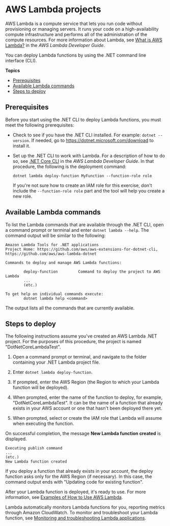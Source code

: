 # AWS Lambda projects<a name="deploying-lambda"></a>

AWS Lambda is a compute service that lets you run code without provisioning or managing servers\. It runs your code on a high\-availability compute infrastructure and performs all of the administration of the compute resources\. For more information about Lambda, see [What is AWS Lambda?](https://docs.aws.amazon.com/lambda/latest/dg/welcome.html) in the *AWS Lambda Developer Guide*\.

You can deploy Lambda functions by using the \.NET command line interface \(CLI\)\.

**Topics**
+ [Prerequisites](#lambda-cli-prereqs)
+ [Available Lambda commands](#listing-the-lam-commands-available-through-the-cli)
+ [Steps to deploy](#publishing-a-net-core-lam-project-from-the-net-core-cli)

## Prerequisites<a name="lambda-cli-prereqs"></a>

Before you start using the \.NET CLI to deploy Lambda functions, you must meet the following prerequisites:
+ Check to see if you have the \.NET CLI installed\. For example: `dotnet --version`\. If needed, go to [https://dotnet\.microsoft\.com/download](https://dotnet.microsoft.com/download) to install it\.
+ Set up the \.NET CLI to work with Lambda\. For a description of how to do so, see [\.NET Core CLI](https://docs.aws.amazon.com/lambda/latest/dg/csharp-package-cli.html) in the *AWS Lambda Developer Guide*\. In that procedure, the following is the deployment command:

  ```
  dotnet lambda deploy-function MyFunction --function-role role
  ```

  If you're not sure how to create an IAM role for this exercise, don't include the `--function-role role` part and the tool will help you create a new role\.

## Available Lambda commands<a name="listing-the-lam-commands-available-through-the-cli"></a>

To list the Lambda commands that are available through the \.NET CLI, open a command prompt or terminal and enter `dotnet lambda --help`\. The command output will be similar to the following:

```
Amazon Lambda Tools for .NET applications
Project Home: https://github.com/aws/aws-extensions-for-dotnet-cli, https://github.com/aws/aws-lambda-dotnet

Commands to deploy and manage AWS Lambda functions:

        deploy-function         Command to deploy the project to AWS Lambda
        ...
        (etc.)

To get help on individual commands execute:
        dotnet lambda help <command>
```

The output lists all the commands that are currently available\.

## Steps to deploy<a name="publishing-a-net-core-lam-project-from-the-net-core-cli"></a>

The following instructions assume you've created an AWS Lambda \.NET project\. For the purposes of this procedure, the project is named "DotNetCoreLambdaTest"\.

1. Open a command prompt or terminal, and navigate to the folder containing your \.NET Lambda project file\.

1. Enter `dotnet lambda deploy-function`\.

1. If prompted, enter the AWS Region \(the Region to which your Lambda function will be deployed\)\.

1. When prompted, enter the name of the function to deploy, for example, "DotNetCoreLambdaTest"\. It can be the name of a function that already exists in your AWS account or one that hasn't been deployed there yet\.

1. When prompted, select or create the IAM role that Lambda will assume when executing the function\.

On successful completion, the message **New Lambda function created** is displayed\.

```
Executing publish command
...
(etc.)
New Lambda function created
```

If you deploy a function that already exists in your account, the deploy function asks only for the AWS Region \(if necessary\)\. In this case, the command output ends with "Updating code for existing function"\.

After your Lambda function is deployed, it's ready to use\. For more information, see [Examples of How to Use AWS Lambda](https://docs.aws.amazon.com/lambda/latest/dg/use-cases.html)\.

Lambda automatically monitors Lambda functions for you, reporting metrics through Amazon CloudWatch\. To monitor and troubleshoot your Lambda function, see [Monitoring and troubleshooting Lambda applications](https://docs.aws.amazon.com/lambda/latest/dg/monitoring-functions.html)\.